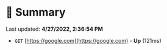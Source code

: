 # 📖 Summary
Last updated: **4/27/2022, 2:36:54 PM**

- `GET` [https://google.com](https://google.com) - **Up** (121ms)

